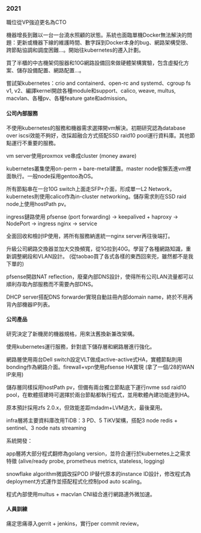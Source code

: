 ### 2021

職位從VP強迫更名為CTO

機器增長到難以一台一台澆水照顧的狀態。系統也面臨單機Docker無法解決的問題：更新或機器下線的維護時間、數字踩到Docker本身的bug、網路架構受限、跨節點協調和調度困難...。開始往kubernetes的遷入計劃。

買了半櫃的中古機架伺服器和10G網路設備回來做硬體架構實驗，包含虛擬化方案、儲存設備配置、網路配置...。

嘗試架kubernetes：crio and containerd、open-rc and systemd、cgroup fs v1, v2、編譯kernel開啟各種module和support、calico, weave, multus, macvlan、各種pv、各種feature gate和admission。

#### 公司內部服務

不使用kubernetes的服務和機器需求選擇開vm解決。初期研究認為database over iscsi效能不夠好，改採超融合方式搭配SSD raid10 pool運行資料庫。其他節點運行不重要的服務。

vm server使用proxmox ve串成cluster (money aware)

kubernetes叢集使用on-perm + bare-metal建置。master node偷懶丟進vm裡面執行。一般node採用gentoo為OS。

所有節點串在一台10G switch上面走SFP+介面，形成單一L2 Network，kubernetes則使用calico作為in-cluster networking。儲存需求則在SSD raid node上使用hostPath pv。

ingress鏈路使用 pfsense (port forwarding) -> keepalived + haproxy -> NodePort -> ingress nginx -> service

全面回收和檢討IP使用，將所有服務納進統一nginx server再往後端打。

升級公司網路交換器並加大交換頻寬，從1G拉到40G。學習了各種網路知識，重新調整網段和VLAN設計。 (從taobao買了各式各樣的東西回來兜，雖然都不是我下單的)

pfsense開啟NAT reflection，廢棄內部DNS設計，使得所有公司LAN流量都可以順利存取內部服務而不需要內部DNS。

DHCP server搭配DNS forwarder實現自動註冊內部domain name，終於不用再背內部機器IP列表。

#### 公司產品

研究決定了新機房的機器規格，用來汰舊換新兼改架構。

使用kubernetes運行服務，針對底下儲存層和網路層進行強化。

網路層使用兩台Dell switch設定VLT做成active-active式HA，實體節點則用bonding作為網路介面。firewall+vpn使用pfsense HA實現 (拿了一個/28的WAN IP來用)

儲存層同樣採用hostPath pv，但備有兩台獨立節點底下運行nvme ssd raid10 pool，在軟體搭建時可選擇於兩台節點都執行程式，並用軟體內建功能達到HA。

原本預計採用zfs 2.0.x，但效能差距mdadm+LVM過大，最後棄用。

infra層將主要資料庫改用TiDB：3 PD、5 TiKV架構，搭配3 node redis + sentinel、3 node nats streaming

系統開發：

app層將大部分程式翻修為golang version，並符合運行於kubernetes上之需求特徵 (alive/ready probe, prometheus metrics, stateless, logging)

snowflake algorithm微調改採POD IP替代原本的instance ID設計，修改程式為deployment方式運作並搭配程式化控制pod auto scaling。

程式內部使用multus + macvlan CNI組合進行網路連外微加速。

#### 人員訓練

痛定思痛導入gerrit + jenkins，實行per commit review。
